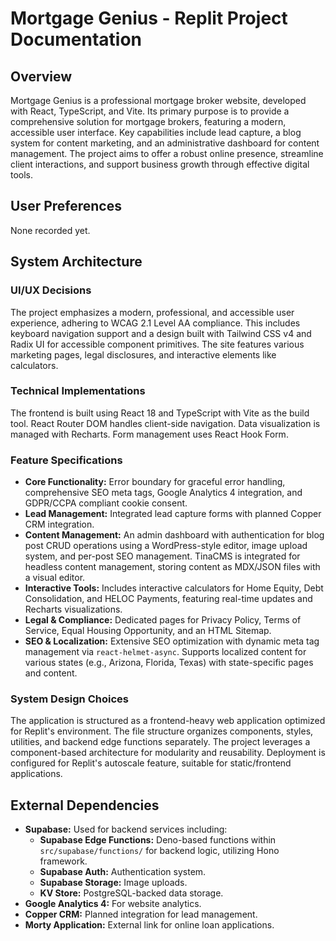 # Mortgage Genius - Replit Project Documentation

## Overview

Mortgage Genius is a professional mortgage broker website, developed with React, TypeScript, and Vite. Its primary purpose is to provide a comprehensive solution for mortgage brokers, featuring a modern, accessible user interface. Key capabilities include lead capture, a blog system for content marketing, and an administrative dashboard for content management. The project aims to offer a robust online presence, streamline client interactions, and support business growth through effective digital tools.

## User Preferences

None recorded yet.

## System Architecture

### UI/UX Decisions
The project emphasizes a modern, professional, and accessible user experience, adhering to WCAG 2.1 Level AA compliance. This includes keyboard navigation support and a design built with Tailwind CSS v4 and Radix UI for accessible component primitives. The site features various marketing pages, legal disclosures, and interactive elements like calculators.

### Technical Implementations
The frontend is built using React 18 and TypeScript with Vite as the build tool. React Router DOM handles client-side navigation. Data visualization is managed with Recharts. Form management uses React Hook Form.

### Feature Specifications
- **Core Functionality:** Error boundary for graceful error handling, comprehensive SEO meta tags, Google Analytics 4 integration, and GDPR/CCPA compliant cookie consent.
- **Lead Management:** Integrated lead capture forms with planned Copper CRM integration.
- **Content Management:** An admin dashboard with authentication for blog post CRUD operations using a WordPress-style editor, image upload system, and per-post SEO management. TinaCMS is integrated for headless content management, storing content as MDX/JSON files with a visual editor.
- **Interactive Tools:** Includes interactive calculators for Home Equity, Debt Consolidation, and HELOC Payments, featuring real-time updates and Recharts visualizations.
- **Legal & Compliance:** Dedicated pages for Privacy Policy, Terms of Service, Equal Housing Opportunity, and an HTML Sitemap.
- **SEO & Localization:** Extensive SEO optimization with dynamic meta tag management via `react-helmet-async`. Supports localized content for various states (e.g., Arizona, Florida, Texas) with state-specific pages and content.

### System Design Choices
The application is structured as a frontend-heavy web application optimized for Replit's environment. The file structure organizes components, styles, utilities, and backend edge functions separately. The project leverages a component-based architecture for modularity and reusability. Deployment is configured for Replit's autoscale feature, suitable for static/frontend applications.

## External Dependencies

- **Supabase:** Used for backend services including:
    - **Supabase Edge Functions:** Deno-based functions within `src/supabase/functions/` for backend logic, utilizing Hono framework.
    - **Supabase Auth:** Authentication system.
    - **Supabase Storage:** Image uploads.
    - **KV Store:** PostgreSQL-backed data storage.
- **Google Analytics 4:** For website analytics.
- **Copper CRM:** Planned integration for lead management.
- **Morty Application:** External link for online loan applications.